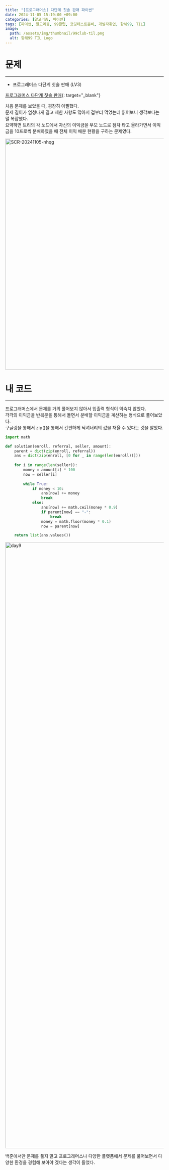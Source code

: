 ```yaml
---
title: "[프로그래머스] 다단계 칫솔 판매 파이썬"
date: 2024-11-05 15:19:00 +09:00
categories: [알고리즘, 파이썬]
tags: [파이썬, 알고리즘, 99클럽, 코딩테스트준비, 개발자취업, 항해99, TIL]
image:
  path: /assets/img/thumbnail/99club-til.png
  alt: 항해99 TIL Logo
---
```

# 문제
---
- 프로그래머스 다단계 칫솔 판매 (LV3)

[프로그래머스 다단계 칫솔 판매](https://school.programmers.co.kr/learn/courses/30/lessons/77486){: target="_blank"}

처음 문제를 보았을 때, 굉장히 아찔했다.   
문제 길이가 엄청나게 길고 제한 사항도 많아서 겁부터 먹었는데 읽어보니 생각보다는 덜 복잡했다.   
요약하면 트리의 각 노드에서 자신의 이익금을 부모 노드로 점차 타고 올라가면서 이익금을 10프로씩 분배하였을 때 전체 이익 배분 현황을 구하는 문제였다.     

<img width="731" alt="SCR-20241105-nhqg" src="https://github.com/user-attachments/assets/7edac90a-d674-4aba-9926-5ecf7a43da4d">

# 내 코드
---
프로그래머스에서 문제를 거의 풀어보지 않아서 입출력 형식이 익숙치 않았다.   
각각의 이익금을 반복문을 통해서 돌면서 분배할 이익금을 계산하는 형식으로 풀어보았다.   
구글링을 통해서 zip()을 통해서 간편하게 딕셔너리의 값을 채울 수 있다는 것을 알았다. 

```python
import math

def solution(enroll, referral, seller, amount):
    parent = dict(zip(enroll, referral))
    ans = dict(zip(enroll, [0 for _ in range(len(enroll))]))
    
    for i in range(len(seller)):
        money = amount[i] * 100
        now = seller[i]
    
        while True:
            if money < 10:
                ans[now] += money
                break
            else:
                ans[now] += math.ceil(money * 0.9)
                if parent[now] == "-":
                    break
                money = math.floor(money * 0.1)
                now = parent[now]

    return list(ans.values())
```

<img width="1918" alt="day9" src="https://github.com/user-attachments/assets/1a1d530c-ca1f-40dc-ac1f-4b4561792df1">

백준에서만 문제를 풀지 말고 프로그래머스나 다양한 플랫폼에서 문제를 풀어보면서 다양한 환경을 경험해 보아야 겠다는 생각이 들었다.   
